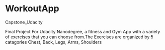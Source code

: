 # WorkoutApp
Capstone_Udacity

Final Project For Udacity Nanodegree, a fitness and Gym App with a variety of exercises that you can choose from.The Exercises are organized by 5 catagories Chest, Back, Legs, Arms, Shoulders


